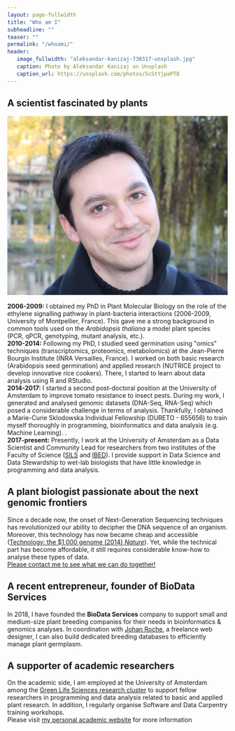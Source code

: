 ```yaml
---
layout: page-fullwidth
title: "Who am I"
subheadline: ""
teaser: ""
permalink: "/whoami/"
header:
   image_fullwidth: "aleksandar-kanizaj-738317-unsplash.jpg"
   caption: Photo by Aleksandar Kanizaj on Unsplash
   caption_url: https://unsplash.com/photos/5cStYjpaPT8
---
```

<h2>A scientist fascinated by plants</h2>

<div class="clearfix">
<img class="img-whoiam" src="../images/Marc_Galland.jpg" alt="Personal picture">
<p><strong>2006-2009:</strong> I obtained my PhD in Plant Molecular Biology on the role of the ethylene signalling pathway in plant-bacteria interactions (2006-2009, University of Montpellier, France).
  This gave me a strong background in common tools used on the <em>Arabidopsis thaliana</em>
  a model plant species (PCR, qPCR, genotyping, mutant analysis, etc.). <br>
<strong>2010-2014:</strong> Following my PhD, I studied seed germination using "omics" techniques (transcriptomics, proteomics, metabolomics) at the Jean-Pierre Bourgin Institute (INRA Versailles, France). I worked on both basic research (Arabidopsis seed germination) and applied research (NUTRICE project to develop innovative rice cookers). There, I started to learn about data analysis using R and RStudio.<br>
<strong>2014-2017:</strong> I started a second post-doctoral position at the University of Amsterdam
to improve tomato resistance to insect pests. During my work, I generated and analysed genomic datasets (DNA-Seq, RNA-Seq) which posed a considerable challenge in terms of analysis.
Thankfully, I obtained a Marie-Curie Sklodowska Individual Fellowship (DURETO - 655656) to train myself thoroughly in programming, bioinformatics and data analysis (e.g. Machine Learning).
. <br>
<strong>2017-present:</strong> Presently, I  work at the University of Amsterdam as a Data Scientist
 and Community Lead for researchers from two institutes of the Faculty of Science (<a href="http://sils.uva.nl/">SILS</a> and <a href="http://ibed.uva.nl/">IBED</a>). I provide support in Data Science and Data Stewardship to wet-lab biologists that have little knowledge in programming and data analysis. <br></p>
</div>

<h2>A plant biologist passionate about the next genomic frontiers</h2>
Since a decade now, the onset of Next-Generation Sequencing techniques has revolutionized our ability
to decipher the DNA sequence of an organism. Moreover, this technology has now became cheap and
accessible (<a href="https://www.nature.com/news/technology-the-1-000-genome-1.14901">Technology: the $1,000 genome (2014)
<em>Nature</em></a>).
Yet, while the technical part has become affordable, it still requires considerable know-how to analyse these types of data.
<br>
<a class="radius button small" href="{{ site.url }}{{ site.baseurl }}/documentation/">Please contact me to see what we can do together!</a>

<h2>A recent entrepreneur, founder of BioData Services</h2>
<p>In 2018, I have founded the <strong> BioData Services </strong> company to support small and medium-size
plant breeding companies for their needs in bioinformatics & genomics analyses.
In coordination with <a href="https://jr.agency/">Johan Roche</a>, a freelance web designer,
I can also build dedicated breeding databases to efficiently manage plant germplasm.</p>

<h2>A supporter of academic researchers</h2>
<p>On the academic side, I am employed at the University of Amsterdam among the <a href="http://gls.uva.nl/">Green Life Sciences research cluster</a>
to support fellow researchers in programming and data analysis related to basic and applied plant research.
In addition, I regularly organise Software and Data Carpentry training workshops.
<br>
Please visit <a href="www.mgalland.info">my personal academic website</a> for more information</p>
